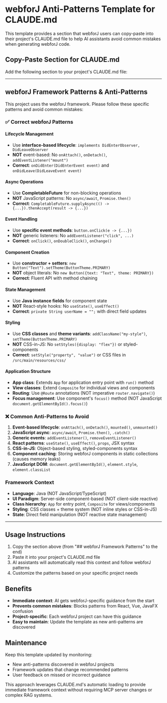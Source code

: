 # webforJ Anti-Patterns Template for CLAUDE.md

This template provides a section that webforJ users can copy-paste into their project's CLAUDE.md file to help AI assistants avoid common mistakes when generating webforJ code.

## Copy-Paste Section for CLAUDE.md

Add the following section to your project's CLAUDE.md file:

---

## webforJ Framework Patterns & Anti-Patterns

This project uses the webforJ framework. Please follow these specific patterns and avoid common mistakes:

### ✅ Correct webforJ Patterns

#### Lifecycle Management
- Use **interface-based lifecycle**: `implements DidEnterObserver, DidLeaveObserver`
- **NOT** event-based: No `onAttach()`, `onDetach()`, `addEventListener("mount")`
- **Correct**: `onDidEnter(DidEnterEvent event)` and `onDidLeave(DidLeaveEvent event)`

#### Async Operations
- Use **CompletableFuture** for non-blocking operations
- **NOT** JavaScript patterns: No `async/await`, `Promise.then()`
- **Correct**: `CompletableFuture.supplyAsync(() -> {...}).thenAccept(result -> {...})`

#### Event Handling
- Use **specific event methods**: `button.onClick(e -> {...})`
- **NOT** generic listeners: No `addEventListener("click", ...)`
- **Correct**: `onClick()`, `onDoubleClick()`, `onChange()`

#### Component Creation
- Use **constructor + setters**: `new Button("Text").setTheme(ButtonTheme.PRIMARY)`
- **NOT** object literals: No `new Button({text: "Text", theme: PRIMARY})`
- **Correct**: Fluent API with method chaining

#### State Management
- Use **Java instance fields** for component state
- **NOT** React-style hooks: No `useState()`, `useEffect()`
- **Correct**: `private String userName = "";` with direct field updates

#### Styling
- Use **CSS classes** and **theme variants**: `addClassName("my-style")`, `setTheme(ButtonTheme.PRIMARY)`
- **NOT** CSS-in-JS: No `setStyles({display: "flex"})` or styled-components
- **Correct**: `setStyle("property", "value")` or CSS files in `/src/main/resources/css/`

#### Application Structure
- **App class**: Extends `App` for application entry point with `run()` method
- **View classes**: Extend `Composite` for individual views and components
- **Routing**: Use `@Route` annotations (NOT imperative `router.navigate()`)
- **Focus management**: Use component's `focus()` method (NOT JavaScript `document.getElementById().focus()`)

### ❌ Common Anti-Patterns to Avoid

1. **Event-based lifecycle**: `onAttach()`, `onDetach()`, `mounted()`, `unmounted()`
2. **JavaScript async**: `async/await`, `Promise.then()`, `.catch()`
3. **Generic events**: `addEventListener()`, `removeEventListener()`
4. **React patterns**: `useState()`, `useEffect()`, `props`, JSX syntax
5. **CSS-in-JS**: Object-based styling, styled-components syntax
6. **Component caching**: Storing webforJ components in static collections (causes memory leaks)
7. **JavaScript DOM**: `document.getElementById()`, `element.style`, `element.classList`

### Framework Context
- **Language**: Java (NOT JavaScript/TypeScript)
- **UI Paradigm**: Server-side component-based (NOT client-side reactive)
- **Class hierarchy**: `App` for entry point, `Composite` for views/components
- **Styling**: CSS classes + theme system (NOT inline styles or CSS-in-JS)
- **State**: Direct field manipulation (NOT reactive state management)

---

## Usage Instructions

1. Copy the section above (from "## webforJ Framework Patterns" to the end)
2. Paste it into your project's CLAUDE.md file
3. AI assistants will automatically read this context and follow webforJ patterns
4. Customize the patterns based on your specific project needs

## Benefits

- **Immediate context**: AI gets webforJ-specific guidance from the start
- **Prevents common mistakes**: Blocks patterns from React, Vue, JavaFX confusion  
- **Project-specific**: Each webforJ project can have this guidance
- **Easy to maintain**: Update the template as new anti-patterns are discovered

## Maintenance

Keep this template updated by monitoring:
- New anti-patterns discovered in webforJ projects
- Framework updates that change recommended patterns
- User feedback on missed or incorrect guidance

This approach leverages CLAUDE.md's automatic loading to provide immediate framework context without requiring MCP server changes or complex RAG systems.